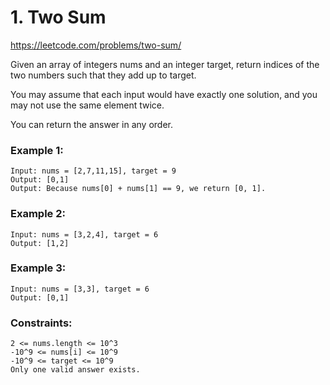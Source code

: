 # 1. Two Sum
https://leetcode.com/problems/two-sum/

Given an array of integers nums and an integer target, return indices of the two numbers such that they add up to target.

You may assume that each input would have exactly one solution, and you may not use the same element twice.

You can return the answer in any order.

### Example 1:
```
Input: nums = [2,7,11,15], target = 9 
Output: [0,1]  
Output: Because nums[0] + nums[1] == 9, we return [0, 1].  
```

### Example 2:
```
Input: nums = [3,2,4], target = 6  
Output: [1,2]  
```
### Example 3:  

```
Input: nums = [3,3], target = 6
Output: [0,1]
```

### Constraints:
```
2 <= nums.length <= 10^3
-10^9 <= nums[i] <= 10^9
-10^9 <= target <= 10^9
Only one valid answer exists.
```
